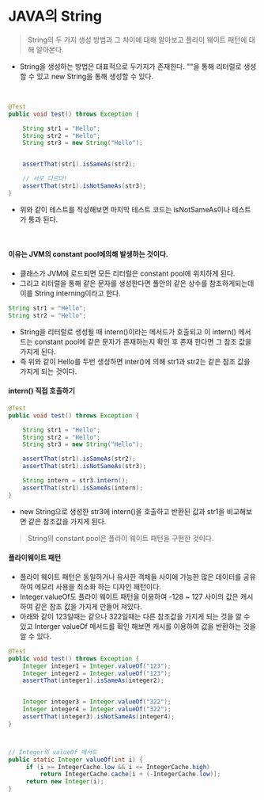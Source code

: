 # JAVA의 String
> String의 두 가지 생성 방법과 그 차이에 대해 알아보고 플라이 웨이트 패턴에 대해 알아본다.


- String을 생성하는 방법은 대표적으로 두가지가 존재한다. ""을 통해 리터럴로 생성할 수 있고 new String을 통해 생성할 수 있다.

<br>

```java
@Test
public void test() throws Exception {

    String str1 = "Hello";
    String str2 = "Hello";
    String str3 = new String("Hello");


    assertThat(str1).isSameAs(str2);

    // 서로 다르다!
    assertThat(str1).isNotSameAs(str3);
}
```
- 위와 같이 테스트를 작성해보면 마지막 테스트 코드는 isNotSameAs이나 테스트가 통과 된다.

<br>

#### 이유는 JVM의 constant pool에의해 발생하는 것이다.
- 클래스가 JVM에 로드되면 모든 리터럴은 constant pool에 위치하게 된다.
- 그리고 리터럴을 통해 같은 문자를 생성한다면 풀안의 같은 상수를 참조하게되는데 이를 String interning이라고 한다.


```JAVA
String str1 = "Hello";
String str2 = "Hello";
```

- String을 리터럴로 생성될 때 intern()이라는 메서드가 호출되고 이 intern() 메서드는 constant pool에 같은 문자가 존재하는지 확인 후 존재 한다면 그 참조 값을 가지게 된다.
- 즉 위와 같이 Hello를 두번 생성하면 inter()에 의해 str1과 str2는 같은 참조 값을 가지게 되는 것이다.


#### intern() 직접 호출하기
```JAVA
@Test
public void test() throws Exception {

    String str1 = "Hello";
    String str2 = "Hello";
    String str3 = new String("Hello");

    assertThat(str1).isSameAs(str2);
    assertThat(str1).isNotSameAs(str3);

    String intern = str3.intern();
    assertThat(str1).isSameAs(intern);
}
```
- new String으로 생성한 str3에 intern()을 호출하고 반환된 값과 str1을 비교해보면 같은 참조값을 가지게 된다.
> String의 constant pool은 플라이 웨이트 패턴을 구현한 것이다.

#### 플라이웨이트 패턴
- 플라이 웨이트 패턴은 동일하거나 유사한 객체들 사이에 가능한 많은 데이터를 공유하여 메모리 사용을 최소화 하는 디자인 패턴이다.
- Integer.valueOf도 플라이 웨이트 패턴을 이용하여 -128 ~ 127 사이의 값은 캐시하여 같은 참조 값을 가지게 만들어 져있다.
- 아래와 같이 123일때는 같으나 322일때는 다른 참조값을 가지게 되는 것을 알 수 있고 Interger valueOf 메서드를 확인 해보면 캐시를 이용하여 값을 반환하는 것을 알 수 있다.

```JAVA
@Test
public void test() throws Exception {
    Integer integer1 = Integer.valueOf("123");
    Integer integer2 = Integer.valueOf("123");
    assertThat(integer1).isSameAs(integer2);


    Integer integer3 = Integer.valueOf("322");
    Integer integer4 = Integer.valueOf("322");
    assertThat(integer3).isNotSameAs(integer4);
}



// Integer의 valueOf 메서드
public static Integer valueOf(int i) {
     if (i >= IntegerCache.low && i <= IntegerCache.high)
         return IntegerCache.cache[i + (-IntegerCache.low)];
     return new Integer(i);
}
```
